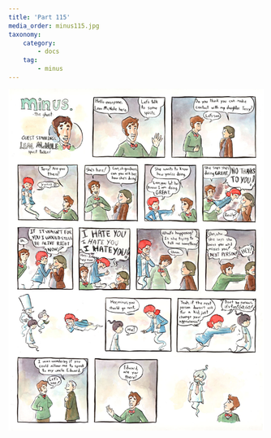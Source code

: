 ```yaml
---
title: 'Part 115'
media_order: minus115.jpg
taxonomy:
    category:
        - docs
    tag:
        - minus
---
```


![](minus115.jpg)